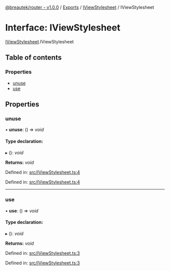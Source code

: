 [@breautek/router - v1.0.0](../README.md) / [Exports](../modules.md) / [IViewStylesheet](../modules/iviewstylesheet.md) / IViewStylesheet

# Interface: IViewStylesheet

[IViewStylesheet](../modules/iviewstylesheet.md).IViewStylesheet

## Table of contents

### Properties

- [unuse](iviewstylesheet.iviewstylesheet-1.md#unuse)
- [use](iviewstylesheet.iviewstylesheet-1.md#use)

## Properties

### unuse

• **unuse**: () => *void*

#### Type declaration:

▸ (): *void*

**Returns:** *void*

Defined in: [src/IViewStylesheet.ts:4](https://github.com/breautek/router/blob/6c82bce/src/IViewStylesheet.ts#L4)

Defined in: [src/IViewStylesheet.ts:4](https://github.com/breautek/router/blob/6c82bce/src/IViewStylesheet.ts#L4)

___

### use

• **use**: () => *void*

#### Type declaration:

▸ (): *void*

**Returns:** *void*

Defined in: [src/IViewStylesheet.ts:3](https://github.com/breautek/router/blob/6c82bce/src/IViewStylesheet.ts#L3)

Defined in: [src/IViewStylesheet.ts:3](https://github.com/breautek/router/blob/6c82bce/src/IViewStylesheet.ts#L3)

